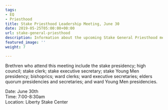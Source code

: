 ```yaml
---
tags:
- EQ
- Priesthood
title: Stake Priesthood Leadership Meeting, June 30
date: 2019-05-25T05:00:00+00:00
url: stake-general-priesthood
description: Information about the upcoming Stake General Priesthood meeting
featured_image: ''
weight: 7

---
```

Brethren who attend this meeting include the stake presidency; high council; stake clerk; stake executive secretary; stake Young Men presidency; bishoprics; ward clerks; ward executive secretaries; elders quorum presidencies and secretaries; and ward Young Men presidencies.

Date: June 30th    
Time: 7:00-8:30am  
Location: Liberty Stake Center